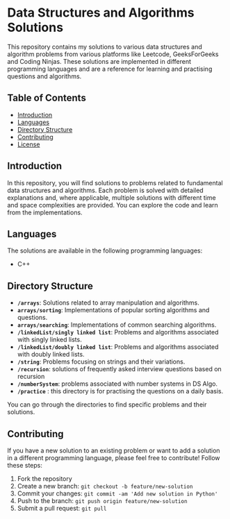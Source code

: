 # Data Structures and Algorithms Solutions

This repository contains my solutions to various data structures and algorithm problems from various platforms like Leetcode, GeeksForGeeks and Coding Ninjas. These solutions are implemented in different programming languages and are a reference for learning and practising questions and algorithms.

## Table of Contents

- [Introduction](#introduction)
- [Languages](#languages)
- [Directory Structure](#directory-structure)
- [Contributing](#contributing)
- [License](#license)

## Introduction

In this repository, you will find solutions to problems related to fundamental data structures and algorithms. Each problem is solved with detailed explanations and, where applicable, multiple solutions with different time and space complexities are provided. You can explore the code and learn from the implementations.

## Languages

The solutions are available in the following programming languages:
- C++

## Directory Structure

- **`/arrays`**: Solutions related to array manipulation and algorithms.
- **`arrays/sorting`**: Implementations of popular sorting algorithms and questions.
- **`arrays/searching`**: Implementations of common searching algorithms.
- **`/linkedList/singly linked list`**: Problems and algorithms associated with singly linked lists.
- **`/linkedList/doubly linked list`**: Problems and algorithms associated with doubly linked lists.
- **`/string`**: Problems focusing on strings and their variations.
- **`/recursion`**: solutions of frequently asked interview questions based on recursion
- **`/numberSystem`**: problems associated with number systems in DS Algo.
- **`/practice`** : this directory is for practising the questions on a daily basis.
  

You can go through the directories to find specific problems and their solutions.

## Contributing

If you have a new solution to an existing problem or want to add a solution in a different programming language, please feel free to contribute! Follow these steps:

1. Fork the repository
2. Create a new branch: `git checkout -b feature/new-solution`
3. Commit your changes: `git commit -am 'Add new solution in Python'`
4. Push to the branch: `git push origin feature/new-solution`
5. Submit a pull request: `git pull `